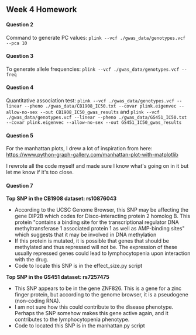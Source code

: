 ## Week 4 Homework

#### Question 2

Command to generate PC values: `plink --vcf ./gwas_data/genotypes.vcf --pca 10`

#### Question 3

To generate allele frequencies: `plink --vcf ./gwas_data/genotypes.vcf --freq`

#### Question 4

Quantitative association test: `plink --vcf ./gwas_data/genotypes.vcf --linear --pheno ./gwas_data/CB1908_IC50.txt --covar plink.eigenvec --allow-no-sex --out CB1908_IC50_gwas_results` and `plink --vcf ./gwas_data/genotypes.vcf --linear --pheno ./gwas_data/GS451_IC50.txt --covar plink.eigenvec --allow-no-sex --out GS451_IC50_gwas_results`

#### Question 5

For the manhattan plots, I drew a lot of inspiration from here: https://www.python-graph-gallery.com/manhattan-plot-with-matplotlib 

I rewrote all the code myself and made sure I know what's going on in it but let me know if it's too close.

#### Question 7

**Top SNP in the CB1908 dataset: rs10876043**
* According to the UCSC Genome Browser, this SNP may be affecting the gene DIP2B which codes for Disco-interacting protein 2 homolog B. This protein "contains a binding site for the transcriptional regulator DNA methyltransferase 1 associated protein 1 as well as AMP-binding sites" which suggests that it may be involved in DNA methylation
* If this protein is mutated, it is possible that genes that should be methylated and thus repressed will not be. The expression of these usually repressed genes could lead to lymphocytopenia upon interaction with the drug.
* Code to locate this SNP is in the effect_size.py script


**Top SNP in the GS451 dataset: rs7257475**
* This SNP appears to be in the gene ZNF826. This is a gene for a zinc finger protein, but according to the genome browser, it is a pseudogene (non-coding RNA). 
* I am not sure how this could contribute to the disease phenotype. Perhaps the SNP somehow makes this gene active again, and it contributes to the lymphocytopenia phenotype. 
* Code to located this SNP is in the manhattan.py script

